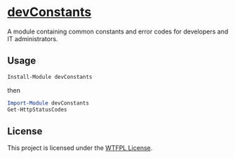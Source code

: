 ﻿
# [devConstants](https://www.powershellgallery.com/packages/devConstants)

A module containing common constants and error codes for developers and IT administrators.

## Usage

```PowerShell
Install-Module devConstants
```

then

```PowerShell
Import-Module devConstants
Get-HttpStatusCodes
```

## License

This project is licensed under the [WTFPL License](LICENSE).